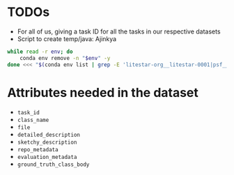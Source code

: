 # TODOs
* For all of us, giving a task ID for all the tasks in our respective datasets
* Script to create temp/java: Ajinkya

```bash
while read -r env; do
    conda env remove -n "$env" -y
done <<< "$(conda env list | grep -E 'litestar-org__litestar-0001|psf__requests-6028|pvlib__pvlib-python-1854|pydata__xarray-7444|pydicom__pydicom-1720|pylint-dev__astroid-2309|pylint-dev__pylint-4858|pylint-dev__pylint-8929|pytest-dev__pytest-10624|pyvista__pyvista-4853|scikit-learn__scikit-learn-26644' | awk '{print $1}')"

```

# Attributes needed in the dataset
* `task_id`
* `class_name`
* `file`
* `detailed_description`
* `sketchy_description`
* `repo_metadata`
* `evaluation_metadata`
* `ground_truth_class_body`
